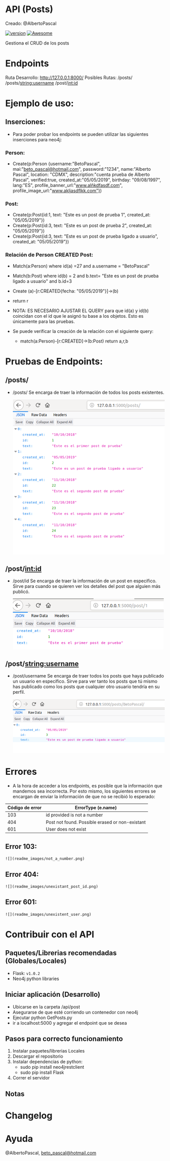 # API (Posts)

Creado: @AlbertoPascal

[![version](https://img.shields.io/badge/version-1.0.0-ff69b4.svg)]()
[![Awesome](https://cdn.rawgit.com/sindresorhus/awesome/d7305f38d29fed78fa85652e3a63e154dd8e8829/media/badge.svg)](https://github.com/wasabeef/awesome-android-ui)

Gestiona el CRUD de los posts

# Endpoints

Ruta Desarrollo: http://127.0.0.1:8000/
Posibles Rutas: /posts/
		/posts/<string:username>
		/post/<int:id>
# Ejemplo de uso:

## Inserciones:
- Para poder probar los endpoints se pueden utilizar las siguientes inserciones para neo4j:

### Person:

- Create(p:Person {username:"BetoPascal", mai:"beto_pascal@hotmail.com", password:"1234", name:"Alberto Pascal", location: "CDMX", description:"cuenta prueba de Alberto Pascal", verified:true, created_at:"05/05/2019", birthday: "09/08/1997", lang:"ES", profile_banner_url:"www.alñkdfasdf.com", profile_image_url:"www.akljasdflkk.com"})

### Post:

- Create(p:Post{id:1, text: "Este es un post de prueba 1", created_at: "05/05/2019"})
- Create(p:Post{id:3, text: "Este es un post de prueba 2", created_at: "05/05/2019"})
- Create(p:Post{id:3, text: "Este es un post de prueba ligado a usuario", created_at: "05/05/2019"})
	
### Relación de Person CREATED Post:

- Match(a:Person) where id(a) =27 and a.username = "BetoPascal"
- Match(b:Post) where id(b) = 2 and b.text= "Este es un post de prueba ligado a usuario" and b.id=3
- Create (a)-[r:CREATED{fecha: "05/05/2019"}]->(b)
- return r

- NOTA: ES NECESARIO AJUSTAR EL QUERY para que id(a) y id(b) coincidan con el id que le asignó tu base a los objetos. Esto es únicamente para las pruebas.

- Se puede verificar la creación de la relación con el siguiente query:
	- match(a:Person)-[r:CREATED]->(b:Post) return a,r,b

# Pruebas de Endpoints:

## /posts/

- /posts/ Se encarga de traer la información de todos los posts existentes. 

	![](readme_images/all_posts.png)

## /post/<int:id>
- /post/id Se encarga de traer la información de un post en específico. Sirve para cuando se quieren ver los detalles del post que alguien más publicó. 
	
	![](readme_images/post_details.png)

## /post/<string:username>
- /post/username Se encarga de traer todos los posts que haya publicado un usuario en específico. Sirve para ver tanto los posts que tú mismo has publicado como los posts que cualquier otro usuario tendría en su perfil. 
	
	![](readme_images/user_posts.png)

# Errores

- A la hora de acceder a los endpoints, es posible que la información que mandemos sea incorrecta. Por esto mismo, los siguientes errores se encargan de enviar la información de que no se recibió lo esperado:

Código de error  | ErrorType (e.name)
------------- | -------------
103  | id provided is not a number
404  | Post not found. Possible erased or non-existant
601  | User does not exist

## Error 103: 
	
	![](readme_images/not_a_number.png)

## Error 404:
	
	![](readme_images/unexistant_post_id.png)

## Error 601:
	
	![](readme_images/unexistent_user.png)

# Contribuir con el API

## Paquetes/Librerias recomendadas (Globales/Locales)
- Flask: `v1.0.2`
- Neo4j python libraries

## Iniciar aplicación (Desarrollo)
- Ubicarse en la carpeta /api/post
- Asegurarse de que esté corriendo un contenedor con neo4j
- Ejecutar python GetPosts.py
- ir a localhost:5000 y agregar el endpoint que se desea

## Pasos para correcto funcionamiento
1. Instalar paquetes/librerias Locales
2. Descargar el repositorio
3. Instalar dependencias de python:
	-  sudo pip install neo4jrestclient
	-  sudo pip install Flask
5. Correr el servidor

## Notas

# Changelog

# Ayuda
@AlbertoPascal, beto_pascal@hotmail.com
